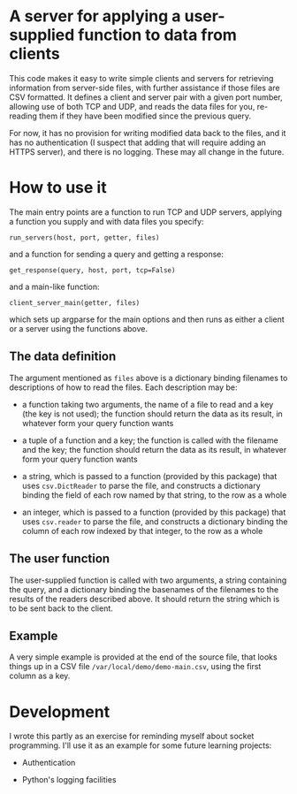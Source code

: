 A server for applying a user-supplied function to data from clients
===================================================================

This code makes it easy to write simple clients and servers for
retrieving information from server-side files, with further assistance
if those files are CSV formatted.  It defines a client and server pair
with a given port number, allowing use of both TCP and UDP, and reads
the data files for you, re-reading them if they have been modified
since the previous query.

For now, it has no provision for writing modified data back to the
files, and it has no authentication (I suspect that adding that will
require adding an HTTPS server), and there is no logging.  These may
all change in the future.

How to use it
=============

The main entry points are a function to run TCP and UDP servers,
applying a function you supply and with data files you specify:

    run_servers(host, port, getter, files)

and a function for sending a query and getting a response:

    get_response(query, host, port, tcp=False)

and a main-like function:

    client_server_main(getter, files)

which sets up argparse for the main options and then runs as either a
client or a server using the functions above.

The data definition
-------------------

The argument mentioned as `files` above is a dictionary binding
filenames to descriptions of how to read the files.  Each description
may be:

 * a function taking two arguments, the name of a file to read and a
   key (the key is not used); the function should return the data as
   its result, in whatever form your query function wants

 * a tuple of a function and a key; the function is called with the
   filename and the key; the function should return the data as
   its result, in whatever form your query function wants

 * a string, which is passed to a function (provided by this package)
   that uses `csv.DictReader` to parse the file, and constructs a
   dictionary binding the field of each row named by that string, to
   the row as a whole

 * an integer, which is passed to a function (provided by this
   package) that uses `csv.reader` to parse the file, and constructs a
   dictionary binding the column of each row indexed by that integer,
   to the row as a whole

The user function
-----------------

The user-supplied function is called with two arguments, a string
containing the query, and a dictionary binding the basenames of the
filenames to the results of the readers described above.  It should
return the string which is to be sent back to the client.

Example
-------

A very simple example is provided at the end of the source file, that
looks things up in a CSV file `/var/local/demo/demo-main.csv`, using
the first column as a key.

Development
===========

I wrote this partly as an exercise for reminding myself about socket
programming.  I'll use it as an example for some future learning
projects:

 * Authentication

 * Python's logging facilities
